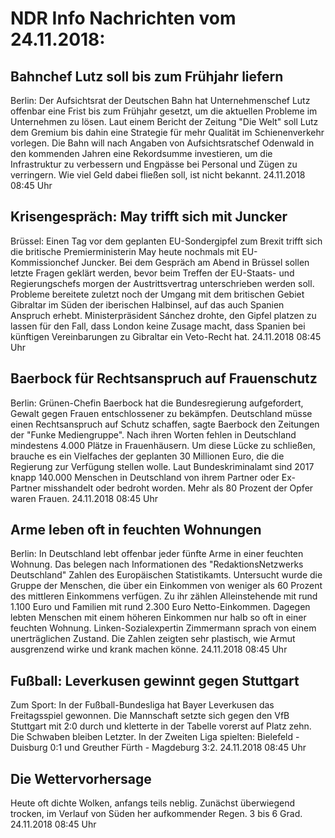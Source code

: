 # NDR Info Nachrichten vom 24.11.2018:


## Bahnchef Lutz soll bis zum Frühjahr liefern
Berlin: Der Aufsichtsrat der Deutschen Bahn hat Unternehmenschef Lutz offenbar eine Frist bis zum Frühjahr gesetzt, um die aktuellen Probleme im Unternehmen zu lösen. Laut einem Bericht der Zeitung "Die Welt" soll Lutz dem Gremium bis dahin eine Strategie für mehr Qualität im Schienenverkehr vorlegen. Die Bahn will nach Angaben von Aufsichtsratschef Odenwald in den kommenden Jahren eine Rekordsumme investieren, um die Infrastruktur zu verbessern und Engpässe bei Personal und Zügen zu verringern. Wie viel Geld dabei fließen soll, ist nicht bekannt. 24.11.2018 08:45 Uhr 

## Krisengespräch: May trifft sich mit Juncker
Brüssel: Einen Tag vor dem geplanten EU-Sondergipfel zum Brexit trifft sich die britische Premierministerin May heute nochmals mit EU-Kommissionchef Juncker. Bei dem Gespräch am Abend in Brüssel sollen letzte Fragen geklärt werden, bevor beim Treffen der EU-Staats- und Regierungschefs morgen der Austrittsvertrag unterschrieben werden soll. Probleme bereitete zuletzt noch der Umgang mit dem britischen Gebiet Gibraltar im Süden der iberischen Halbinsel, auf das auch Spanien Anspruch erhebt. Ministerpräsident Sánchez drohte, den Gipfel platzen zu lassen für den Fall, dass London keine Zusage macht, dass Spanien bei künftigen Vereinbarungen zu Gibraltar ein Veto-Recht hat. 24.11.2018 08:45 Uhr 

## Baerbock für Rechtsanspruch auf Frauenschutz
Berlin: Grünen-Chefin Baerbock hat die Bundesregierung aufgefordert, Gewalt gegen Frauen entschlossener zu bekämpfen. Deutschland müsse einen Rechtsanspruch auf Schutz schaffen, sagte Baerbock den Zeitungen der "Funke Mediengruppe". Nach ihren Worten fehlen in Deutschland mindestens 4.000 Plätze in Frauenhäusern. Um diese Lücke zu schließen, brauche es ein Vielfaches der geplanten 30 Millionen Euro, die die Regierung zur Verfügung stellen wolle. Laut Bundeskriminalamt sind 2017 knapp 140.000 Menschen in Deutschland von ihrem Partner oder Ex-Partner misshandelt oder bedroht worden. Mehr als 80 Prozent der Opfer waren Frauen. 24.11.2018 08:45 Uhr 

## Arme leben oft in feuchten Wohnungen
Berlin: In Deutschland lebt offenbar jeder fünfte Arme in einer feuchten Wohnung. Das belegen nach Informationen des "RedaktionsNetzwerks Deutschland" Zahlen des Europäischen Statistikamts. Untersucht wurde die Gruppe der Menschen, die über ein Einkommen von weniger als 60 Prozent des mittleren Einkommens verfügen. Zu ihr zählen Alleinstehende mit rund 1.100 Euro und Familien mit rund 2.300 Euro Netto-Einkommen. Dagegen lebten Menschen mit einem höheren Einkommen nur halb so oft in einer feuchten Wohnung. Linken-Sozialexpertin Zimmermann sprach von einem unerträglichen Zustand. Die Zahlen zeigten sehr plastisch, wie Armut ausgrenzend wirke und krank machen könne. 24.11.2018 08:45 Uhr 

## Fußball: Leverkusen gewinnt gegen Stuttgart
Zum Sport: In der Fußball-Bundesliga hat Bayer Leverkusen das Freitagsspiel gewonnen. Die Mannschaft setzte sich gegen den VfB Stuttgart mit 2:0 durch und kletterte in der Tabelle vorerst auf Platz zehn. Die Schwaben bleiben Letzter. In der Zweiten Liga spielten:
Bielefeld - Duisburg 0:1    und Greuther Fürth - Magdeburg 3:2. 24.11.2018 08:45 Uhr 

## Die Wettervorhersage
Heute oft dichte Wolken, anfangs teils neblig. Zunächst überwiegend trocken, im Verlauf von Süden her aufkommender Regen. 3 bis 6 Grad. 24.11.2018 08:45 Uhr 
